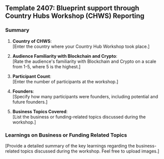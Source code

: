## Template 2407: Blueprint support through Country Hubs Workshop (CHWS) Reporting 

### Summary

1. **Country of CHWS**:  
   [Enter the country where your Country Hub Workshop took place.]

2. **Audience Familiarity with Blockchain and Crypto**:  
   [Rate the audience's familiarity with Blockchain and Crypto on a scale from 1-5, where 5 is the highest.]

3. **Participant Count**:  
   [Enter the number of participants at the workshop.]

4. **Founders**:  
   [Specify how many participants were founders, including potential and future founders.]

5. **Business Topics Covered**:  
   [List the business or funding-related topics discussed during the workshop.]

### Learnings on Business or Funding Related Topics

[Provide a detailed summary of the key learnings regarding the business-related topics discussed during the workshop. Feel free to upload images.]
